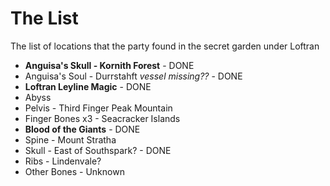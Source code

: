 # The List
The list of locations that the party found in the secret garden under Loftran

- **Anguisa's Skull - Kornith Forest** - DONE
- Anguisa's Soul - Durrstahft *vessel missing??* - DONE
- **Loftran Leyline Magic** - DONE
- Abyss
- Pelvis - Third Finger Peak Mountain
- Finger Bones x3 - Seacracker Islands
- **Blood of the Giants** - DONE
- Spine - Mount Stratha
- Skull - East of Southspark? - DONE
- Ribs - Lindenvale?
- Other Bones - Unknown
